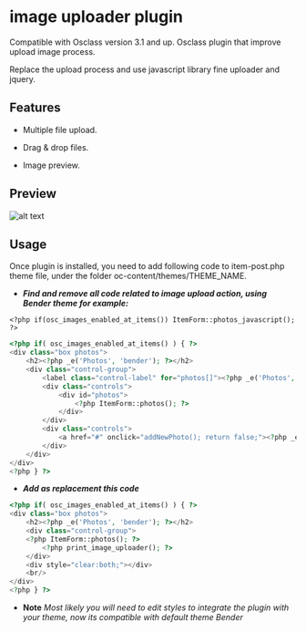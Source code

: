 # image uploader plugin

Compatible with Osclass version 3.1 and up.
Osclass plugin that improve upload image process.

Replace the upload process and use javascript library fine uploader and jquery.

## Features

  * Multiple file upload.
  
  * Drag & drop files.
  
  * Image preview. 
  
## Preview

![alt text](http://i.imgur.com/KceFIN0.png "Image upload osclass")

## Usage

Once plugin is installed, you need to add following code to item-post.php theme
file, under the folder oc-content/themes/THEME_NAME.

* ***Find and remove all code related to image upload action, using Bender theme for example:***

```
<?php if(osc_images_enabled_at_items()) ItemForm::photos_javascript(); ?>
```


```php
<?php if( osc_images_enabled_at_items() ) { ?>
<div class="box photos">
    <h2><?php _e('Photos', 'bender'); ?></h2>
    <div class="control-group">
        <label class="control-label" for="photos[]"><?php _e('Photos', 'bender'); ?></label>
        <div class="controls">
            <div id="photos">
                <?php ItemForm::photos(); ?>
            </div>
        </div>
        <div class="controls">
            <a href="#" onclick="addNewPhoto(); return false;"><?php _e('Add new photo', 'bender'); ?></a>
        </div>
    </div>
</div>
<?php } ?>
```

* ***Add as replacement this code***

```php
<?php if( osc_images_enabled_at_items() ) { ?>
<div class="box photos">
    <h2><?php _e('Photos', 'bender'); ?></h2>
    <div class="control-group">
    <?php ItemForm::photos(); ?>
        <?php print_image_uploader(); ?>
    </div>
    <div style="clear:both;"></div>
    <br/>
</div>
<?php } ?>

```


* **Note** *Most likely you will need to edit styles to integrate the plugin with your theme, now its compatible with default theme Bender*


 
